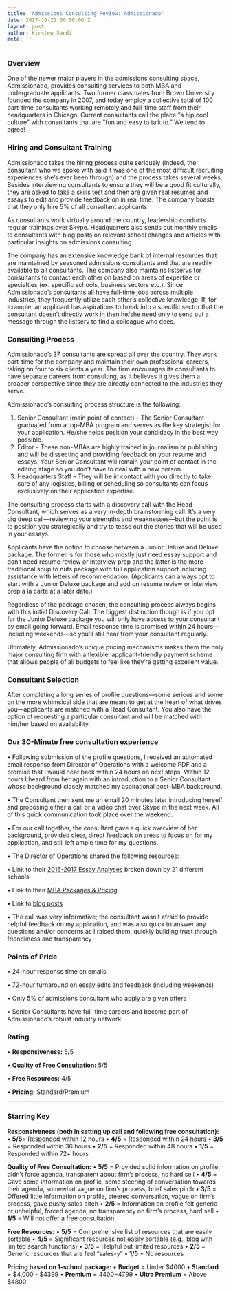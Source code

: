 ```yaml
---
title: 'Admissions Consulting Review: Admissionado'
date: 2017-10-21 00:00:00 Z
layout: post
author: Kirsten Sardi
meta: ''
--- 
```


### **Overview**
One of the newer major players in the admissions consulting space, Admissionado, provides consulting services to both MBA and undergraduate applicants.  Two former classmates from Brown University founded the company in 2007, and today employ a collective total of 100 part-time consultants working remotely and full-time staff from their headquarters in Chicago.  Current consultants call the place “a hip cool culture” with consultants that are “fun and easy to talk to.” We tend to agree! 

### **Hiring and Consultant Training**
Admissionado takes the hiring process quite seriously (indeed, the consultant who we spoke with said it was one of the most difficult recruiting experiences she’s ever been through) and the process takes several weeks.  Besides interviewing consultants to ensure they will be a good fit culturally, they are asked to take a skills test and then are given real resumes and essays to edit and provide feedback on in real time.  The company boasts that they only hire 5% of all consultant applicants. 

As consultants work virtually around the country, leadership conducts regular trainings over Skype.  Headquarters also sends out monthly emails to consultants with blog posts on relevant school changes and articles with particular insights on admissions consulting.  

The company has an extensive knowledge bank of internal resources that are maintained by seasoned admissions consultants and that are readily available to all consultants.  The company also maintains listservs for consultants to contact each other on based on areas of expertise or specialties (ex. specific schools, business sectors etc.).  Since Admissionado’s consultants all have full-time jobs across multiple industries, they frequently utilize each other’s collective knowledge.  If, for example, an applicant has aspirations to break into a specific sector that the consultant doesn’t directly work in then he/she need only to send out a message through the listserv to find a colleague who does.  

### **Consulting Process**

Admissionado’s 37 consultants are spread all over the country.  They work part-time for the company and maintain their own professional careers, taking on four to six clients a year.  The firm encourages its consultants to have separate careers from consulting, as it believes it gives them a broader perspective since they are directly connected to the industries they serve.  

Admissionado’s consulting process structure is the following:

1.	Senior Consultant (main point of contact) – The Senior Consultant graduated from a top-MBA program and serves as the key strategist for your application.  He/she helps position your candidacy in the best way possible.
2.	Editor – These non-MBAs are highly trained in journalism or publishing and will be dissecting and providing feedback on your resume and essays.  Your Senior Consultant will remain your point of contact in the editing stage so you don’t have to deal with a new person. 
3.	Headquarters Staff – They will be in contact with you directly to take care of any logistics, billing or scheduling so consultants can focus exclusively on their application expertise.  

The consulting process starts with a discovery call with the Head Consultant, which serves as a very in-depth brainstorming call.  It’s a very dig deep call—reviewing your strengths and weaknesses—but the point is to position you strategically and try to tease out the stories that will be used in your essays.  

Applicants have the option to choose between a Junior Deluxe and Deluxe package.  The former is for those who mostly just need essay support and don’t need resume review or interview prep and the latter is the more traditional soup to nuts package with full application support including assistance with letters of recommendation.  (Applicants can always opt to start with a Junior Deluxe package and add on resume review or interview prep a la carte at a later date.) 

Regardless of the package chosen, the consulting process always begins with this initial Discovery Call.  The biggest distinction though is if you opt for the Junior Deluxe package you will only have access to your consultant by email going forward.  Email response time is promised within 24 hours—including weekends—so you’ll still hear from your consultant regularly. 

Ultimately, Admissionado’s unique pricing mechanisms makes them the only major consulting firm with a flexible, applicant-friendly payment scheme that allows people of all budgets to feel like they’re getting excellent value.

### **Consultant Selection**

After completing a long series of profile questions—some serious and some on the more whimsical side that are meant to get at the heart of what drives you—applicants are matched with a Head Consultant.  You also have the option of requesting a particular consultant and will be matched with him/her based on availability.  

### **Our 30-Minute free consultation experience**

• Following submission of the profile questions, I received an automated email response from Director of Operations with a welcome PDF and a promise that I would hear back within 24 hours on next steps. Within 12 hours I heard from her again with an introduction to a Senior Consultant whose background closely matched my aspirational post-MBA background.

• The Consultant then sent me an email 20 minutes later introducing herself and proposing either a call or a video chat over Skype in the next week.  All of this quick communication took place over the weekend.

• For our call together, the consultant gave a quick overview of her background, provided clear, direct feedback on areas to focus on for my application, and still left ample time for my questions. 

• The Director of Operations shared the following resources:

• Link to their [2016-2017 Essay Analyses](http://admissionado.com/resources/essay-analysis/?utm_medium=email&utm_content=four&utm_campaign=mba_post_fc&utm_source=Admissionado+Master+List&utm_campaign=5208cfef04-&utm_medium=email&utm_term=0_a8ca47cb10-5208cfef04-143954981) broken down by 21 different schools

• Link to their [MBA Packages & Pricing](http://admissionado.com/mba/pricing/?utm_medium=email&utm_content=three&utm_campaign=mba_post_fc&utm_source=Admissionado+Master+List&utm_campaign=55569db5f4-&utm_medium=email&utm_term=0_a8ca47cb10-55569db5f4-143954981)

• Link to [blog posts](http://admissionado.com/blog/)

• The call was very informative; the consultant wasn’t afraid to provide helpful feedback on my application, and was also quick to answer any questions and/or concerns as I raised them, quickly building trust through friendliness and transparency

### **Points of Pride**

• 24-hour response time on emails

• 72-hour turnaround on essay edits and feedback (including weekends)

• Only 5% of admissions consultant who apply are given offers

• Senior Consultants have full-time careers and become part of Admissionado’s robust industry network




### **Rating**

• **Responsiveness:**	5/5

• **Quality of Free Consultation:**	5/5

• **Free Resources:** 4/5

• **Pricing:** Standard/Premium


-------------------------------------------------------------------------------------------------------------------------------------

### **Starring Key**

**Responsiveness (both in setting up call and following free consultation):**
• **5/5**= Responded within 12 hours
• **4/5** = Responded within 24 hours
• **3/5** = Responded within 36 hours
• **2/5** = Responded within 48 hours
• **1/5** = Responded within 72+ hours

**Quality of Free Consultation:**
• **5/5** = Provided solid information on profile, didn’t force agenda, transparent about firm’s process, no hard sell
• **4/5** = Gave some information on profile, some steering of conversation towards their agenda, somewhat vague on firm’s process, brief sales pitch
• **3/5** = Offered little information on profile, steered conversation, vague on firm’s process, gave pushy sales pitch
• **2/5** = Information on profile felt generic or unhelpful, forced agenda, no transparency on firm’s process, hard sell
• **1/5** = Will not offer a free consultation

**Free Resources:**
• **5/5** = Comprehensive list of resources that are easily sortable
• **4/5** = Significant resources not easily sortable (e.g., blog with limited search functions)
• **3/5** = Helpful but limited resources
• **2/5** = Generic resources that are feel “sales-y”
• **1/5** = No resources

**Pricing based on 1-school package:**
• **Budget** = Under $4000
• **Standard** = $4,000 - $4399
• **Premium** = $4400-$4799
• **Ultra Premium** = Above $4800




